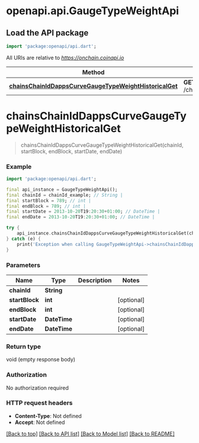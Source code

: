 # openapi.api.GaugeTypeWeightApi

## Load the API package
```dart
import 'package:openapi/api.dart';
```

All URIs are relative to *https://onchain.coinapi.io*

Method | HTTP request | Description
------------- | ------------- | -------------
[**chainsChainIdDappsCurveGaugeTypeWeightHistoricalGet**](GaugeTypeWeightApi.md#chainschainiddappscurvegaugetypeweighthistoricalget) | **GET** /chains/{chain_id}/dapps/curve/gaugeTypeWeight/historical | 


# **chainsChainIdDappsCurveGaugeTypeWeightHistoricalGet**
> chainsChainIdDappsCurveGaugeTypeWeightHistoricalGet(chainId, startBlock, endBlock, startDate, endDate)



### Example
```dart
import 'package:openapi/api.dart';

final api_instance = GaugeTypeWeightApi();
final chainId = chainId_example; // String | 
final startBlock = 789; // int | 
final endBlock = 789; // int | 
final startDate = 2013-10-20T19:20:30+01:00; // DateTime | 
final endDate = 2013-10-20T19:20:30+01:00; // DateTime | 

try {
    api_instance.chainsChainIdDappsCurveGaugeTypeWeightHistoricalGet(chainId, startBlock, endBlock, startDate, endDate);
} catch (e) {
    print('Exception when calling GaugeTypeWeightApi->chainsChainIdDappsCurveGaugeTypeWeightHistoricalGet: $e\n');
}
```

### Parameters

Name | Type | Description  | Notes
------------- | ------------- | ------------- | -------------
 **chainId** | **String**|  | 
 **startBlock** | **int**|  | [optional] 
 **endBlock** | **int**|  | [optional] 
 **startDate** | **DateTime**|  | [optional] 
 **endDate** | **DateTime**|  | [optional] 

### Return type

void (empty response body)

### Authorization

No authorization required

### HTTP request headers

 - **Content-Type**: Not defined
 - **Accept**: Not defined

[[Back to top]](#) [[Back to API list]](../README.md#documentation-for-api-endpoints) [[Back to Model list]](../README.md#documentation-for-models) [[Back to README]](../README.md)

